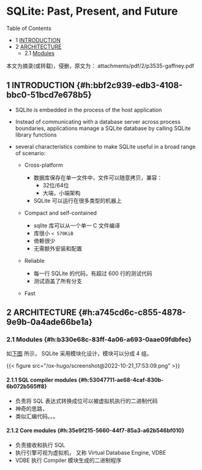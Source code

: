 # SQLite: Past, Present, and Future


<div class="ox-hugo-toc toc has-section-numbers">

<div class="heading">Table of Contents</div>

- <span class="section-num">1</span> [INTRODUCTION](#h:bbf2c939-edb3-4108-bbc0-51bcd7e678b5)
- <span class="section-num">2</span> [ARCHITECTURE](#h:a745cd6c-c855-4878-9e9b-0a4ade66be1a)
    - <span class="section-num">2.1</span> [Modules](#h:b330e68c-83ff-4a06-a693-0aae09fdbfec)

</div>
<!--endtoc-->


本文为摘录(或转载)，侵删，原文为： attachments/pdf/2/p3535-gaffney.pdf



## <span class="section-num">1</span> INTRODUCTION {#h:bbf2c939-edb3-4108-bbc0-51bcd7e678b5}

-   SQLite is embedded in the process of the host application
-   Instead of communicating with a database server across process boundaries,
    applications manage a SQLite database by calling SQLite library functions

-   several characteristics combine to make SQLite useful in a broad range of scenario:
    -   Cross-platform
        -   数据库保存在单一文件中，文件可以随意拷贝，兼容：
            -   32位/64位
            -   大端，小端架构
        -   SQLite 可以运行在很多类型的机器上

    -   Compact and self-contained
        -   sqlite 库可以从一个单一 C 文件编译
        -   库很小 `< 570KiB`
        -   倚赖很少
        -   无需额外安装和配置

    -   Reliable
        -   每一行 SQLite 的代码，有超过 600 行的测试代码
        -   测试涵盖了所有分支

    -   Fast


## <span class="section-num">2</span> ARCHITECTURE {#h:a745cd6c-c855-4878-9e9b-0a4ade66be1a}


### <span class="section-num">2.1</span> Modules {#h:b330e68c-83ff-4a06-a693-0aae09fdbfec}

如[下图](#figure--fig:screenshot@2022-10-21-17:53:09) 所示， SQLite 采用模块化设计，模块可以分成 4 组。

<a id="figure--fig:screenshot@2022-10-21-17:53:09"></a>

{{< figure src="/ox-hugo/screenshot@2022-10-21_17:53:09.png" >}}


#### <span class="section-num">2.1.1</span> SQL compiler modules {#h:53047711-ae68-4caf-830b-6b072b565ff8}

-   负责将 SQL 表达式转换成位可以被虚拟机执行的二进制代码
-   神奇的思路，
-   类似汇编代码。。。


#### <span class="section-num">2.1.2</span> Core modules {#h:35e9f215-5660-44f7-85a3-a62b546bf010}

-   负责接收和执行 SQL
-   执行引擎可视为虚拟机， 又称 Virtual Database Engine, VDBE
-   VDBE 执行 Compiler 模块生成的二进制程序

